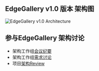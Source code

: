 ## EdgeGallery v1.0 版本 架构图

![EdgeGallery v1.0 Architecture](https://images.gitee.com/uploads/images/2020/1227/162303_04fb85ee_7624977.png "EdgeGallery v1.0 Architecture.png")


## 参与EdgeGallery 架构讨论
- 架构工作组[会议纪要](https://gitee.com/edgegallery/community/tree/master/Architecture%20WG/Meetings)
- 架构工作组[需求讨论](https://gitee.com/edgegallery/community/tree/master/Architecture%20WG/Requirements)
- 项目[架构Review](https://gitee.com/edgegallery/community/tree/master/Architecture%20WG/Architecture%20Review)